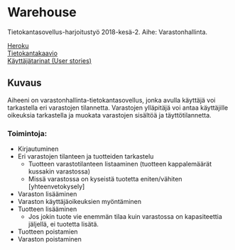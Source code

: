 # Warehouse

Tietokantasovellus-harjoitustyö 2018-kesä-2. Aihe: Varastonhallinta.

[Heroku](https://tsoha-warehouse.herokuapp.com/)  
[Tietokantakaavio](https://github.com/hajame/warehouse/blob/master/documentation/WarehouseManagementDB.png)  
[Käyttäjätarinat (User stories)](https://github.com/hajame/warehouse/blob/master/documentation/user_stories.md)  


## Kuvaus

Aiheeni on varastonhallinta-tietokantasovellus, jonka avulla käyttäjä voi tarkastella eri varastojen tilannetta. Varastojen ylläpitäjä voi antaa käyttäjille oikeuksia tarkastella ja muokata varastojen sisältöä ja täyttötilannetta. 

### Toimintoja:
- Kirjautuminen
- Eri varastojen tilanteen ja tuotteiden tarkastelu
	- Tuotteen varastotilanteen listaaminen (tuotteen kappalemäärät kussakin varastossa)
	- Missä varastossa on kyseistä tuotetta eniten/vähiten [yhteenvetokysely]
- Varaston lisääminen
- Varaston käyttäjäoikeuksien myöntäminen
- Tuotteen lisääminen
	- Jos jokin tuote vie enemmän tilaa kuin varastossa on kapasiteettia jäljellä, ei tuotetta lisätä.
- Tuotteen poistamien
- Varaston poistaminen


